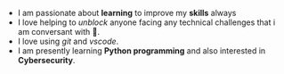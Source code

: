 - I am passionate about **learning** to improve my **skills** always
- I love helping to *unblock* anyone facing any technical challenges that i am conversant with 💖.
- I love using _git_ and _vscode_.
- I am presently learning **Python programming** and also interested in **Cybersecurity**.
